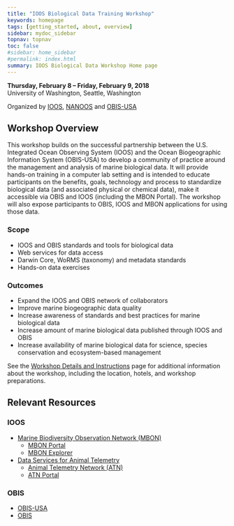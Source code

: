 ```yaml
---
title: "IOOS Biological Data Training Workshop"
keywords: homepage
tags: [getting_started, about, overview]
sidebar: mydoc_sidebar
topnav: topnav
toc: false
#sidebar: home_sidebar
#permalink: index.html
summary: IOOS Biological Data Workshop Home page 
---
```


**Thursday, February 8 – Friday, February 9, 2018**    
University of Washington, Seattle, Washington 

Organized by [IOOS](https://ioos.noaa.gov/), [NANOOS](http://nanoos.org) and [OBIS-USA](https://www1.usgs.gov/csas/obis-usa/)


## Workshop Overview

This workshop builds on the successful partnership between the U.S. Integrated Ocean Observing System (IOOS) and the Ocean Biogeographic Information System (OBIS-USA) to develop a community of practice around the management and analysis of marine biological data.  It will provide hands-on training in a computer lab setting and is intended to educate participants on the benefits, goals, technology and process to standardize biological data (and associated physical or chemical data), make it accessible via OBIS and IOOS (including the MBON Portal).  The workshop will also expose participants to OBIS, IOOS and MBON applications for using those data.

### Scope
- IOOS and OBIS standards and tools for biological data
- Web services for data access
- Darwin Core, WoRMS (taxonomy) and metadata standards
- Hands-on data exercises

### Outcomes
- Expand the IOOS and OBIS network of collaborators
- Improve marine biogeographic data quality
- Increase awareness of standards and best practices for marine biological data
- Increase amount of marine biological data published through IOOS and OBIS 
- Increase availability of marine biological data for science, species conservation and ecosystem-based management 

See the [Workshop Details and Instructions](https://ioos.github.io/BioData-Training-Workshop/workshop.html) page for additional information about the workshop, including the location, hotels, and workshop preparations.


## Relevant Resources

### IOOS
- [Marine Biodiversity Observation Network (MBON)](https://ioos.noaa.gov/project/bio-data/)
  - [MBON Portal](https://mbon.ioos.us/)
  - [MBON Explorer](http://mbon.marine.usf.edu/)
- [Data Services for Animal Telemetry](http://ioos.github.io/animal-telemetry/)
  - [Animal Telemetry Network (ATN)](https://ioos.noaa.gov/project/atn/)
  - [ATN Portal](http://oceanview.pfeg.noaa.gov/ATN/)

### OBIS
- [OBIS-USA](https://www1.usgs.gov/csas/obis-usa/)
- [OBIS](http://www.iobis.org/)
